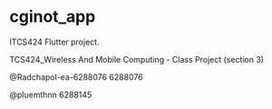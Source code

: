 # cginot_app

ITCS424 Flutter project.

TCS424_Wireless And Mobile Computing - Class Project (section 3)

@Radchapol-ea-6288076   6288076

@pluemthnn              6288145
